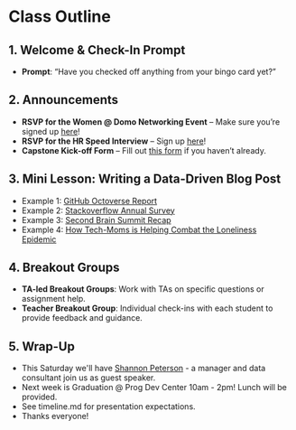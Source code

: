 # Class Outline

## 1. Welcome & Check-In Prompt
- **Prompt**: “Have you checked off anything from your bingo card yet?”

## 2. Announcements
- **RSVP for the Women @ Domo Networking Event** – Make sure you’re signed up [here](https://docs.google.com/spreadsheets/d/1I0n79iqEobD5cu6pLXHBMRgJH9rtt2LBTC8M3fWg3e0/edit?gid=0#gid=0)!
- **RSVP for the HR Speed Interview** – Sign up [here](https://docs.google.com/spreadsheets/d/1XyTW9AVOQO-XyRoLmesKCMKi6dtLvwtR/edit?gid=863703429#gid=863703429)! 
- **Capstone Kick-off Form** – Fill out [this form](https://forms.gle/jm8EiGbDbZ2WSS8t8) if you haven’t already.

## 3. Mini Lesson: Writing a Data-Driven Blog Post

- Example 1: [GitHub Octoverse Report](https://github.blog/news-insights/octoverse/octoverse-2024/)
- Example 2: [Stackoverflow Annual Survey](https://survey.stackoverflow.co/2024/developer-profile/) 
- Example 3: [Second Brain Summit Recap](https://fortelabs.com/blog/reflections-on-our-first-in-person-second-brain-summit/?utm_source=convertkit&utm_medium=email&utm_campaign=+How+Do+You+Compete+with+AI%3F+-+15616306) 
- Example 4: [How Tech-Moms is Helping Combat the Loneliness Epidemic](https://docs.google.com/document/d/1olRX7q5k9a1AyBEjoOeJN9O8QtGOEB3W-NIAArm_aKQ/edit?usp=sharing) 

## 4. Breakout Groups
- **TA-led Breakout Groups**: Work with TAs on specific questions or assignment help.
- **Teacher Breakout Group**: Individual check-ins with each student to provide feedback and guidance.

## 5. Wrap-Up
- This Saturday we'll have [Shannon Peterson](https://www.linkedin.com/in/shannonpeterson-pmp/) - a manager and data consultant join us as guest speaker. 
- Next week is Graduation @ Prog Dev Center 10am - 2pm! Lunch will be provided. 
- See timeline.md for presentation expectations. 
- Thanks everyone! 

